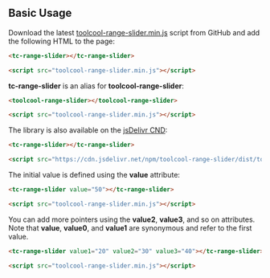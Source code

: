 ## Basic Usage

Download the latest [toolcool-range-slider.min.js](https://github.com/toolcool-org/toolcool-range-slider/blob/main/dist/toolcool-range-slider.min.js) script from GitHub and add the following HTML to the page:
```html
<tc-range-slider></tc-range-slider>

<script src="toolcool-range-slider.min.js"></script>
```

<div class="my-12 flex justify-center">
    <tc-range-slider></tc-range-slider>
</div>

**tc-range-slider** is an alias for **toolcool-range-slider**:

```html
<toolcool-range-slider></toolcool-range-slider>

<script src="toolcool-range-slider.min.js"></script>
```

The library is also available on the [jsDelivr CND](https://www.jsdelivr.com/package/npm/toolcool-range-slider):

```html
<tc-range-slider></tc-range-slider>

<script src="https://cdn.jsdelivr.net/npm/toolcool-range-slider/dist/toolcool-range-slider.min.js"></script>
```

The initial value is defined using the **value** attribute:

```html
<tc-range-slider value="50"></tc-range-slider>

<script src="toolcool-range-slider.min.js"></script>
```

<div class="my-12 flex justify-center">
    <tc-range-slider value="50"></tc-range-slider>
</div>

You can add more pointers using the **value2**, **value3**, and so on attributes. Note that **value**, **value0**, and **value1** are synonymous and refer to the first value.

```html
<tc-range-slider value1="20" value2="30" value3="40"></tc-range-slider>

<script src="toolcool-range-slider.min.js"></script>
```

<div class="my-12 flex justify-center">
    <tc-range-slider value1="20" value2="50" value3="80"></tc-range-slider>
</div>


